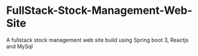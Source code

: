 # FullStack-Stock-Management-Web-Site
A fullstack stock management web site build using Spring boot 3, Reactjs and MySql
